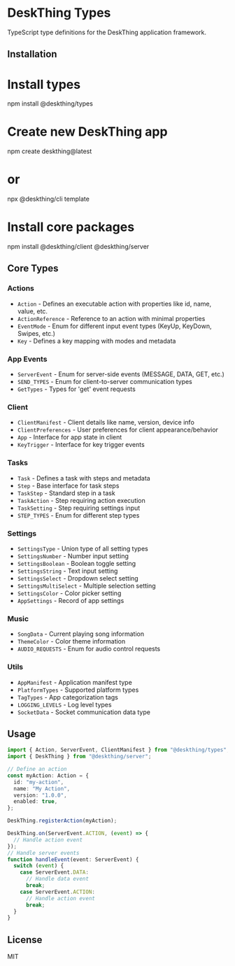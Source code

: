 # DeskThing Types

TypeScript type definitions for the DeskThing application framework.

## Installation

# Install types

npm install @deskthing/types

# Create new DeskThing app

npm create deskthing@latest

# or

npx @deskthing/cli template

# Install core packages

npm install @deskthing/client @deskthing/server

## Core Types

### Actions

- `Action` - Defines an executable action with properties like id, name, value, etc.
- `ActionReference` - Reference to an action with minimal properties
- `EventMode` - Enum for different input event types (KeyUp, KeyDown, Swipes, etc.)
- `Key` - Defines a key mapping with modes and metadata

### App Events

- `ServerEvent` - Enum for server-side events (MESSAGE, DATA, GET, etc.)
- `SEND_TYPES` - Enum for client-to-server communication types
- `GetTypes` - Types for 'get' event requests

### Client

- `ClientManifest` - Client details like name, version, device info
- `ClientPreferences` - User preferences for client appearance/behavior
- `App` - Interface for app state in client
- `KeyTrigger` - Interface for key trigger events

### Tasks

- `Task` - Defines a task with steps and metadata
- `Step` - Base interface for task steps
- `TaskStep` - Standard step in a task
- `TaskAction` - Step requiring action execution
- `TaskSetting` - Step requiring settings input
- `STEP_TYPES` - Enum for different step types

### Settings

- `SettingsType` - Union type of all setting types
- `SettingsNumber` - Number input setting
- `SettingsBoolean` - Boolean toggle setting
- `SettingsString` - Text input setting
- `SettingsSelect` - Dropdown select setting
- `SettingsMultiSelect` - Multiple selection setting
- `SettingsColor` - Color picker setting
- `AppSettings` - Record of app settings

### Music

- `SongData` - Current playing song information
- `ThemeColor` - Color theme information
- `AUDIO_REQUESTS` - Enum for audio control requests

### Utils

- `AppManifest` - Application manifest type
- `PlatformTypes` - Supported platform types
- `TagTypes` - App categorization tags
- `LOGGING_LEVELS` - Log level types
- `SocketData` - Socket communication data type

## Usage

```ts
import { Action, ServerEvent, ClientManifest } from "@deskthing/types";
import { DeskThing } from "@deskthing/server";

// Define an action
const myAction: Action = {
  id: "my-action",
  name: "My Action",
  version: "1.0.0",
  enabled: true,
};

DeskThing.registerAction(myAction);

DeskThing.on(ServerEvent.ACTION, (event) => {
  // Handle action event
});
// Handle server events
function handleEvent(event: ServerEvent) {
  switch (event) {
    case ServerEvent.DATA:
      // Handle data event
      break;
    case ServerEvent.ACTION:
      // Handle action event
      break;
  }
}
```

## License

MIT
